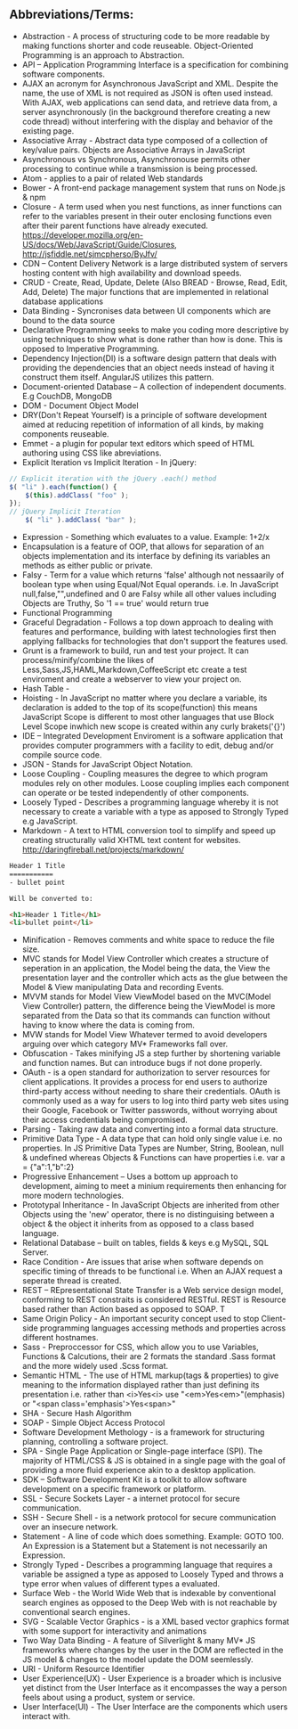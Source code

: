 Abbreviations/Terms:
------------------

- Abstraction - A process of structuring code to be more readable by making functions shorter and code reuseable. Object-Oriented Programming is an approach to Abstraction.
- API – Application Programming Interface is a specification for combining software components.
- AJAX an acronym for Asynchronous JavaScript and XML. Despite the name, the use of XML is not required as JSON is often used instead. With AJAX, web applications can send data, and retrieve data from, a server asynchronously (in the background therefore creating a new code thread) without interfering with the display and behavior of the existing page.
- Associative Array - Abstract data type composed of a collection of key/value pairs. Objects are Associative Arrays in JavaScript
- Asynchronous vs Synchronous, Asynchronouse permits other processing to continue while a transmission is being processed.
- Atom - applies to a pair of related Web standards
- Bower - A front-end package management system that runs on Node.js & npm
- Closure - A term used when you nest functions, as inner functions can refer to the variables present in their outer enclosing functions even after their parent functions have already executed. https://developer.mozilla.org/en-US/docs/Web/JavaScript/Guide/Closures, http://jsfiddle.net/sjmcpherso/ByJfv/ 
- CDN – Content Delivery Network is a large distributed system of servers hosting content with high availability and download speeds.
- CRUD - Create, Read, Update, Delete (Also BREAD - Browse, Read, Edit, Add, Delete) The major functions that are implemented in relational database applications
- Data Binding - Syncronises data between UI components which are bound to the data source
- Declarative Programming seeks to make you coding more descriptive by using techniques to show what is done rather than how is done. This is opposed to Imperative Programming.
- Dependency Injection(DI) is a software design pattern that deals with providing the dependencies that an object needs instead of having it construct them itself. AngularJS utilizes this pattern.
- Document-oriented Database – A collection of independent documents. E.g CouchDB, MongoDB
- DOM - Document Object Model
- DRY(Don't Repeat Yourself) is a principle of software development aimed at reducing repetition of information of all kinds, by making components reuseable.
- Emmet - a plugin for popular text editors which speed of HTML authoring using CSS like abreviations.
- Explicit Iteration vs Implicit Iteration - In jQuery:

```javascript
// Explicit iteration with the jQuery .each() method
$( "li" ).each(function() {
    $(this).addClass( "foo" );
});
// jQuery Implicit Iteration
    $( "li" ).addClass( "bar" );
```

- Expression - Something which evaluates to a value. Example: 1+2/x
- Encapsulation is a feature of OOP, that allows for separation of an objects implementation and its interface by defining its variables an methods as either public or private.
- Falsy - Term for a value which returns 'false' although not nessaarily of boolean type when using Equal/Not Equal operands. i.e. In JavaScript null,false,"",undefined and 0 are Falsy while all other values including Objects are Truthy, So '1 == true' would return true
- Functional Programming
- Graceful Degradation - Follows a top down approach to dealing with features and performance, building with latest technologies first then applying fallbacks for technologies that don't support the features used. 
- Grunt is a framework to build, run and test your project. It can process/minify/combine the likes of Less,Sass,JS,HAML,Markdown,CoffeeScript etc create a test enviroment and create a webserver to view your project on.
- Hash Table - 
- Hoisting - In JavaScript no matter where you declare a variable, its declaration is added to the top of its scope(function) this means JavaScript Scope is different to most other languages that use Block Level Scope inwhich new scope is created within any curly brakets('{}')
- IDE – Integrated Development Enviroment is a software application that provides computer programmers with a facility to edit, debug and/or compile source code.
- JSON - Stands for JavaScript Object Notation.
- Loose Coupling - Coupling measures the degree to which program modules rely on other modules. Loose coupling implies each component can operate or be tested independently of other components.
- Loosely Typed - Describes a programming language whereby it is not necessary to create a variable with a type as apposed to Strongly Typed e.g JavaScript.
- Markdown - A text to HTML conversion tool to simplify and speed up creating structurally valid XHTML text content for websites. http://daringfireball.net/projects/markdown/
 
```HTML
Header 1 Title
===========
- bullet point

Will be converted to:

<h1>Header 1 Title</h1>
<li>bullet point</li>
```


- Minification - Removes comments and white space to reduce the file size.
- MVC stands for Model View Controller which creates a structure of seperation in an application, the Model being the data, the View the presentation layer and the controller which acts as the glue between the Model & View manipulating Data and recording Events.
- MVVM stands for Model View ViewModel based on the MVC(Model View Controller) pattern, the difference being the ViewModel is more separated from the Data so that its commands can function without having to know where the data is coming from.
- MVW stands for Model View Whatever termed to avoid developers arguing over which category MV* Frameworks fall over.
- Obfuscation - Takes minifying JS a step further by shortening variable and function names. But can introduce bugs if not done properly.
- OAuth - is a open standard for authorization to server resources for client applications. It provides a process for end users to authorize third-party access without needing to share their credentials. OAuth is commonly used as a way for users to log into third party web sites using their Google, Facebook or Twitter passwords, without worrying about their access credentials being compromised.
- Parsing - Taking raw data and converting into a formal data structure.
- Primitive Data Type - A data type that can hold only single value i.e. no properties. In JS Primitive Data Types are Number, String, Boolean, null & undefined whereas Objects & Functions can have properties i.e. var a = {"a":1,"b":2}
- Progressive Enhancement – Uses a bottom up approach to development, aiming to meet a minium requirements then enhancing for more modern technologies.
- Prototypal Inheritance - In JavaScript Objects are inherited from other Objects using the 'new' operator, there is no distinguising between a object & the object it inherits from as opposed to a class based language.
- Relational Database – built on tables, fields & keys e.g MySQL, SQL Server.
- Race Condition - Are issues that arise when software depends on specific timing of threads to be functional i.e. When an AJAX request a seperate thread is created.
- REST – REpresentational State Transfer is a Web service design model, conforming to REST constraits is considered RESTful. REST is Resource based rather than Action based as opposed to SOAP. T
- Same Origin Policy - An important security concept used to stop Client-side programming languages accessing methods and properties across different hostnames.
- Sass - Preproccessor for CSS, which allow you to use Variables, Functions & Calcutions, their are 2 formats the standard .Sass format and the more widely used .Scss format.
- Semantic HTML - The use of HTML markup(tags & properties) to give meaning to the information displayed rather than just defining its presentation i.e. rather than &lt;i&gt;Yes&lt;i&gt; use "&lt;em&gt;Yes&lt;em&gt;"(emphasis) or "&lt;span class='emphasis'&gt;Yes&lt;span&gt;"
- SHA - Secure Hash Algorithm
- SOAP - Simple Object Access Protocol
- Software Development Methology - is a framework for structuring planning, controlling a software project. 
- SPA - Single Page Application or Single-page interface (SPI). The majority of HTML/CSS & JS is obtained in a single page with the goal of providing a more fluid experience akin to a desktop application.
- SDK – Software Development Kit is a toolkit to allow software development on a specific framework or platform.
- SSL - Secure Sockets Layer - a internet protocol for secure communication.
- SSH - Secure Shell - is a network protocol for secure communication over an insecure network.
- Statement - A line of code which does something. Example: GOTO 100. An Expression is a Statement but a Statement is not necessarily an Expression.
- Strongly Typed - Describes a programming language that requires a variable be assigned a type as apposed to Loosely Typed and throws a type error when values of different types a evaluated.
- Surface Web - the World Wide Web that is indexable by conventional search engines as opposed to the Deep Web with is not reachable by conventional search engines.
- SVG - Scalable Vector Graphics - is a XML based vector graphics format with some support for interactivity and animations
- Two Way Data Binding - A feature of Silverlight & many MV* JS frameworks where changes by the user in the DOM are reflected in the JS model & changes to the model update the DOM seemlessly.
- URI - Uniform Resource Identifier
- User Experience(UX) - User Experience is a broader which is inclusive yet distinct from the User Interface as it encompasses the way a person feels about using a product, system or service.
- User Interface(UI) - The User Interface are the components which users interact with.
